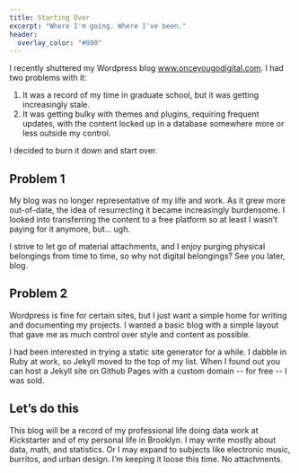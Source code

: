 ```yaml
---
title: Starting Over
excerpt: "Where I'm going. Where I've been."
header:
  overlay_color: "#000"
---
```


I recently shuttered my Wordpress blog www.onceyougodigital.com. I had two problems with it:

1. It was a record of my time in graduate school, but it was getting increasingly stale.
2. It was getting bulky with themes and plugins, requiring frequent updates, with the content locked up in a database somewhere more or less outside my control.

I decided to burn it down and start over.

## Problem 1

My blog was no longer representative of my life and work. As it grew more out-of-date, the idea of resurrecting it became increasingly burdensome. I looked into transferring the content to a free platform so at least I wasn’t paying for it anymore, but… ugh.

I strive to let go of material attachments, and I enjoy purging physical belongings from time to time, so why not digital belongings? See you later, blog.

## Problem 2

Wordpress is fine for certain sites, but I just want a simple home for writing and documenting my projects. I wanted a basic blog with a simple layout that gave me as much control over style and content as possible.

I had been interested in trying a static site generator for a while. I dabble in Ruby at work, so Jekyll moved to the top of my list. When I found out you can host a Jekyll site on Github Pages with a custom domain -- for free -- I was sold.

## Let’s do this

This blog will be a record of my professional life doing data work at Kickstarter and of my personal life in Brooklyn. I may write mostly about data, math, and statistics. Or I may expand to subjects like electronic music, burritos, and urban design. I’m keeping it loose this time. No attachments.

